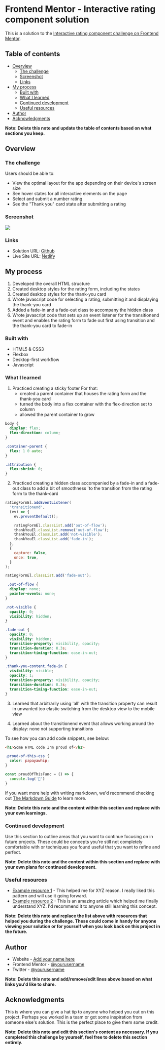 # Frontend Mentor - Interactive rating component solution

This is a solution to the [Interactive rating component challenge on Frontend Mentor](https://www.frontendmentor.io/challenges/interactive-rating-component-koxpeBUmI).

## Table of contents

- [Overview](#overview)
  - [The challenge](#the-challenge)
  - [Screenshot](#screenshot)
  - [Links](#links)
- [My process](#my-process)
  - [Built with](#built-with)
  - [What I learned](#what-i-learned)
  - [Continued development](#continued-development)
  - [Useful resources](#useful-resources)
- [Author](#author)
- [Acknowledgments](#acknowledgments)

**Note: Delete this note and update the table of contents based on what sections you keep.**

## Overview

### The challenge

Users should be able to:

- View the optimal layout for the app depending on their device's screen size
- See hover states for all interactive elements on the page
- Select and submit a number rating
- See the "Thank you" card state after submitting a rating

### Screenshot

![](design/screenshot.png)

### Links

- Solution URL: [Github](https://github.com/roman-usov/interactive-rating)
- Live Site URL: [Netlify](https://ru-interactive-rating.netlify.app/)

## My process

1. Developed the overall HTML structure
2. Created desktop styles for the rating form, including the states
3. Created desktop styles for the thank-you card
4. Wrote javascript code for selecting a rating, submitting it and displaying the thank-you card
5. Added a fade-in and a fade-out class to accompany the hidden class
6. Wrote javascript code that sets up an event listener for the transitionend event and enables the rating form to fade out first using transition and the thank-you card to fade-in

### Built with

- HTML5 & CSS3
- Flexbox
- Desktop-first workflow
- Javascript

### What I learned

1. Practiced creating a sticky footer
   For that:
   - created a parent container that houses the rating form and the thank-you card
   - turned the body into a flex container with the flex-direction set to column
   - allowed the parent container to grow

```css
body {
  display: flex;
  flex-direction: column;
}

.container-parent {
  flex: 1 0 auto;
}

.attribution {
  flex-shrink: 0;
}
```

2. Practiced creating a hidden class accompanied by a fade-in and a fade-out class to add a bit of smoothness `to the transition from the rating form to the thank-card

```js
ratingFormEl.addEventListener(
  'transitionend',
  (ev) => {
    ev.preventDefault();

    ratingFormEl.classList.add('out-of-flow');
    thankYouEl.classList.remove('out-of-flow');
    thankYouEl.classList.add('not-visible');
    thankYouEl.classList.add('fade-in');
  },
  {
    capture: false,
    once: true,
  }
);

ratingFormEl.classList.add('fade-out');
```

```css
 .out-of-flow {
  display: none;
  pointer-events: none;
}

.not-visible {
  opacity: 0;
  visibility: hidden;
}

.fade-out {
  opacity: 0;
  visibility: hidden;
  transition-property: visibility, opacity;
  transition-duration: 0.3s;
  transition-timing-function: ease-in-out;
}

.thank-you-content.fade-in {
  visibility: visible;
  opacity: 1;
  transition-property: visibility, opacity;
  transition-duration: 0.3s;
  transition-timing-function: ease-in-out;
}
```
3. Learned that arbitrarily using 'all' with the transition property can result in unwanted too elastic switching from the desktop view to the mobile view

4. Learned about the transitionend event that allows working around the display: none not supporting transitions

To see how you can add code snippets, see below:

```html
<h1>Some HTML code I'm proud of</h1>
```
```css
.proud-of-this-css {
  color: papayawhip;
}
```
```js
const proudOfThisFunc = () => {
  console.log('🎉')
}
```

If you want more help with writing markdown, we'd recommend checking out [The Markdown Guide](https://www.markdownguide.org/) to learn more.

**Note: Delete this note and the content within this section and replace with your own learnings.**

### Continued development

Use this section to outline areas that you want to continue focusing on in future projects. These could be concepts you're still not completely comfortable with or techniques you found useful that you want to refine and perfect.

**Note: Delete this note and the content within this section and replace with your own plans for continued development.**

### Useful resources

- [Example resource 1](https://www.example.com) - This helped me for XYZ reason. I really liked this pattern and will use it going forward.
- [Example resource 2](https://www.example.com) - This is an amazing article which helped me finally understand XYZ. I'd recommend it to anyone still learning this concept.

**Note: Delete this note and replace the list above with resources that helped you during the challenge. These could come in handy for anyone viewing your solution or for yourself when you look back on this project in the future.**

## Author

- Website - [Add your name here](https://www.your-site.com)
- Frontend Mentor - [@yourusername](https://www.frontendmentor.io/profile/yourusername)
- Twitter - [@yourusername](https://www.twitter.com/yourusername)

**Note: Delete this note and add/remove/edit lines above based on what links you'd like to share.**

## Acknowledgments

This is where you can give a hat tip to anyone who helped you out on this project. Perhaps you worked in a team or got some inspiration from someone else's solution. This is the perfect place to give them some credit.

**Note: Delete this note and edit this section's content as necessary. If you completed this challenge by yourself, feel free to delete this section entirely.**

